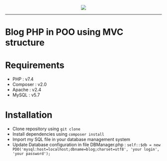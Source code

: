 <p align="center">
    <a href="https://www.php.net/" target="_blank">
        <img src="https://www.freepnglogos.com/uploads/php-logo-png/php-logo-php-elephant-logo-vectors-download-5.png"/>
    </a>
</p>

---
# Blog PHP in POO using MVC structure


# Requirements
- PHP : v7.4
- Composer : v2.0
- Apache : v2.4
- MySQL : v5.7

# Installation

* Clone repository using `git clone`
* Install dependencies using `composer install`
* Import my SQL file in your database management system 
* Update Database configuration in file DBManager.php : `self::$db = new PDO('mysql:host=localhost;dbname=blog;charset=utf8', 'your login', 'your password');`
